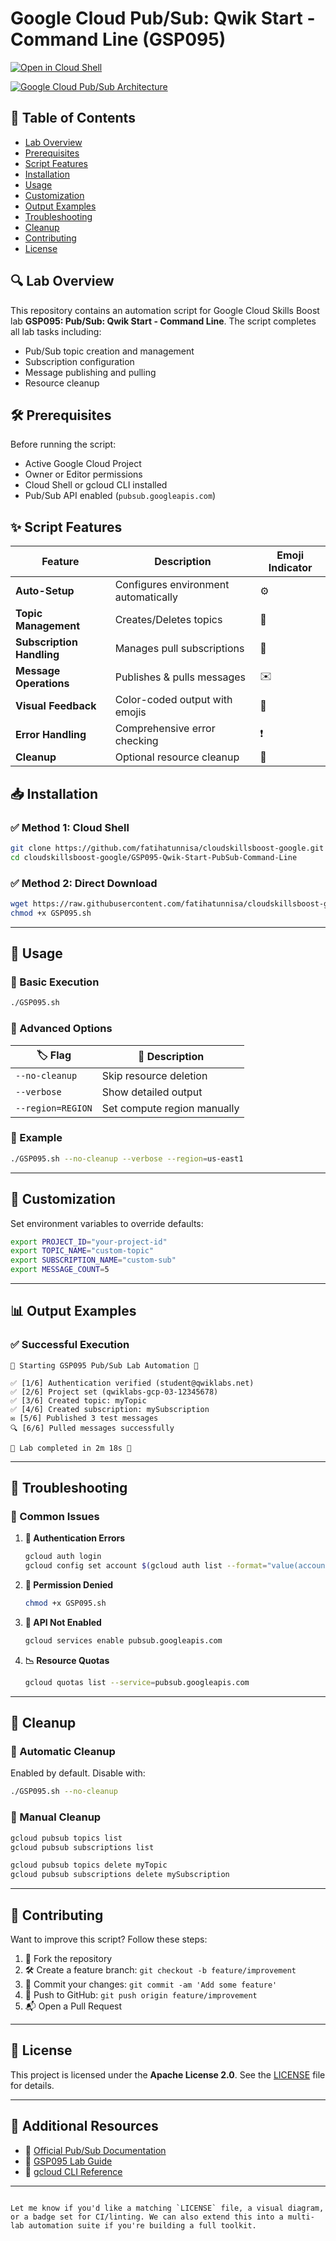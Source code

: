  # Google Cloud Pub/Sub: Qwik Start - Command Line (GSP095)

[![Open in Cloud Shell](https://gstatic.com/cloudssh/images/open-btn.svg)](https://ssh.cloud.google.com/cloudshell/open?cloudshell_git_repo=https://github.com/fatihatunnisa/cloudskillsboost-google&cloudshell_working_dir=GSP095-Qwik-Start-PubSub-Command-Line&cloudshell_tutorial=README.md)

[![Google Cloud Pub/Sub Architecture](https://img.shields.io/badge/View-Architecture-blue?logo=googlecloud)](https://cloud.google.com/pubsub/architecture)

## 📌 Table of Contents
- [Lab Overview](#-lab-overview)
- [Prerequisites](#-prerequisites)
- [Script Features](#-script-features)
- [Installation](#-installation)
- [Usage](#-usage)
- [Customization](#-customization)
- [Output Examples](#-output-examples)
- [Troubleshooting](#-troubleshooting)
- [Cleanup](#-cleanup)
- [Contributing](#-contributing)
- [License](#-license)

## 🔍 Lab Overview
This repository contains an automation script for Google Cloud Skills Boost lab **GSP095: Pub/Sub: Qwik Start - Command Line**. The script completes all lab tasks including:

- Pub/Sub topic creation and management
- Subscription configuration
- Message publishing and pulling
- Resource cleanup

## 🛠️ Prerequisites
Before running the script:
- Active Google Cloud Project
- Owner or Editor permissions
- Cloud Shell or gcloud CLI installed
- Pub/Sub API enabled (`pubsub.googleapis.com`)

## ✨ Script Features
| Feature | Description | Emoji Indicator |
|---------|-------------|-----------------|
| **Auto-Setup** | Configures environment automatically | ⚙️ |
| **Topic Management** | Creates/Deletes topics | 📢 |
| **Subscription Handling** | Manages pull subscriptions | 📩 |
| **Message Operations** | Publishes & pulls messages | ✉️ |
| **Visual Feedback** | Color-coded output with emojis | 🎨 |
| **Error Handling** | Comprehensive error checking | ❗ |
| **Cleanup** | Optional resource cleanup | 🧹 |

## 📥 Installation
### ✅ Method 1: Cloud Shell
```bash
git clone https://github.com/fatihatunnisa/cloudskillsboost-google.git
cd cloudskillsboost-google/GSP095-Qwik-Start-PubSub-Command-Line
```


### ✅ Method 2: Direct Download
```bash
wget https://raw.githubusercontent.com/fatihatunnisa/cloudskillsboost-google/main/GSP095-Qwik-Start-PubSub-Command-Line/GSP095.sh
chmod +x GSP095.sh
```

---

## 🚀 Usage

### 🔹 Basic Execution
```bash
./GSP095.sh
```

### 🔹 Advanced Options

| 🏷️ Flag           | 📝 Description               |
|-------------------|------------------------------|
| `--no-cleanup`    | Skip resource deletion       |
| `--verbose`       | Show detailed output         |
| `--region=REGION` | Set compute region manually  |

### 🔹 Example
```bash
./GSP095.sh --no-cleanup --verbose --region=us-east1
```

---

## 🧰 Customization

Set environment variables to override defaults:
```bash
export PROJECT_ID="your-project-id"
export TOPIC_NAME="custom-topic"
export SUBSCRIPTION_NAME="custom-sub"
export MESSAGE_COUNT=5
```

---

## 📊 Output Examples

### ✅ Successful Execution
```plaintext
🚀 Starting GSP095 Pub/Sub Lab Automation 🚀

✅ [1/6] Authentication verified (student@qwiklabs.net)
✅ [2/6] Project set (qwiklabs-gcp-03-12345678)
✅ [3/6] Created topic: myTopic
✅ [4/6] Created subscription: mySubscription
✉️ [5/6] Published 3 test messages
🔍 [6/6] Pulled messages successfully

🎉 Lab completed in 2m 18s 🎉
```

---

## 🐛 Troubleshooting

### 🔧 Common Issues

1. **🔐 Authentication Errors**
   ```bash
   gcloud auth login
   gcloud config set account $(gcloud auth list --format="value(account)")
   ```

2. **🚫 Permission Denied**
   ```bash
   chmod +x GSP095.sh
   ```

3. **📡 API Not Enabled**
   ```bash
   gcloud services enable pubsub.googleapis.com
   ```

4. **📉 Resource Quotas**
   ```bash
   gcloud quotas list --service=pubsub.googleapis.com
   ```

---

## 🧹 Cleanup

### 🧼 Automatic Cleanup
Enabled by default. Disable with:
```bash
./GSP095.sh --no-cleanup
```

### 🧼 Manual Cleanup
```bash
gcloud pubsub topics list
gcloud pubsub subscriptions list

gcloud pubsub topics delete myTopic
gcloud pubsub subscriptions delete mySubscription
```

---

## 🤝 Contributing

Want to improve this script? Follow these steps:

1. 🍴 Fork the repository
2. 🛠️ Create a feature branch: `git checkout -b feature/improvement`
3. 💾 Commit your changes: `git commit -am 'Add some feature'`
4. 🚀 Push to GitHub: `git push origin feature/improvement`
5. 📬 Open a Pull Request

---

## 📜 License

This project is licensed under the **Apache License 2.0**. See the [LICENSE](LICENSE) file for details.

---

## 🔗 Additional Resources

- 📘 [Official Pub/Sub Documentation](https://cloud.google.com/pubsub/docs)
- 🧪 [GSP095 Lab Guide](https://www.cloudskillsboost.google/catalog_lab/3584)
- 🧰 [gcloud CLI Reference](https://cloud.google.com/sdk/gcloud/reference/pubsub)

---
```

Let me know if you'd like a matching `LICENSE` file, a visual diagram, or a badge set for CI/linting. We can also extend this into a multi-lab automation suite if you're building a full toolkit.